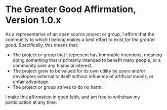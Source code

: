 # The Greater Good Affirmation, Version 1.0.x

As a representative of an open source project or group, I affirm that the community to which I belong makes a best effort to exist *for the greater good.* Specifically, this means that:

 - The project or group that I represent has honorable intentions, meaning doing something that is primarily intended to benefit many people, or a community over any financial interest.
 - The project grew to be valued for its own utility by users and/or developers external to itself without influence of artificial means, or unfair advantage.
 - The project or group strives to do no harm.

I make this affirmation in good faith, and am free to withdraw my participation at any time.

